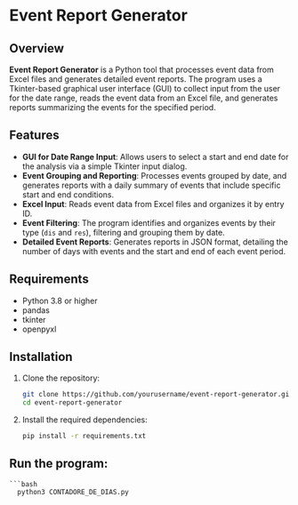 # Event Report Generator

## Overview
**Event Report Generator** is a Python tool that processes event data from Excel files and generates detailed event reports. The program uses a Tkinter-based graphical user interface (GUI) to collect input from the user for the date range, reads the event data from an Excel file, and generates reports summarizing the events for the specified period.

## Features
- **GUI for Date Range Input**: Allows users to select a start and end date for the analysis via a simple Tkinter input dialog.
- **Event Grouping and Reporting**: Processes events grouped by date, and generates reports with a daily summary of events that include specific start and end conditions.
- **Excel Input**: Reads event data from Excel files and organizes it by entry ID.
- **Event Filtering**: The program identifies and organizes events by their type (`dis` and `res`), filtering and grouping them by date.
- **Detailed Event Reports**: Generates reports in JSON format, detailing the number of days with events and the start and end of each event period.

## Requirements
- Python 3.8 or higher
- pandas
- tkinter
- openpyxl

## Installation

1. Clone the repository:
   ```bash
   git clone https://github.com/yourusername/event-report-generator.git
   cd event-report-generator

2. Install the required dependencies:
    ```bash
   pip install -r requirements.txt

## Run the program:

    ```bash
      python3 CONTADORE_DE_DIAS.py
